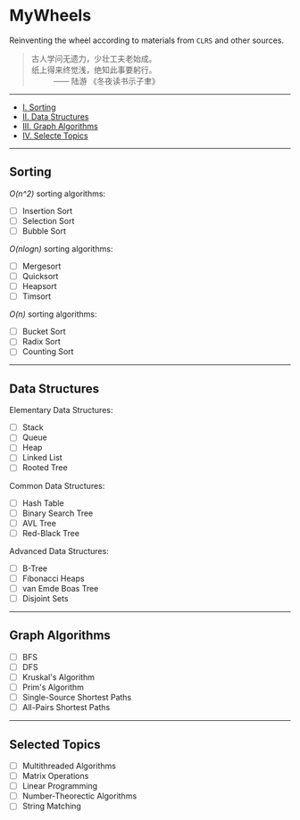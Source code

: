 # MyWheels
Reinventing the wheel according to materials from `CLRS` and other sources.
> 古人学问无遗力，少壮工夫老始成。</br>
> 纸上得来终觉浅，绝知此事要躬行。</br>
> &nbsp;&nbsp;&nbsp;&nbsp;&nbsp;&nbsp;&nbsp;&nbsp;&nbsp; —— 陆游 《冬夜读书示子聿》

---
- [I. Sorting](#1.-Sorting)
- [II. Data Structures](#data-structures)
- [III. Graph Algorithms](#graph-algorithms)
- [IV. Selecte Topics](#selected-topics)

---
## Sorting
*O(n^2)* sorting algorithms:
- [ ] Insertion Sort
- [ ] Selection Sort
- [ ] Bubble Sort

*O(nlogn)* sorting algorithms:
- [ ] Mergesort
- [ ] Quicksort
- [ ] Heapsort
- [ ] Timsort

*O(n)* sorting algorithms:
- [ ] Bucket Sort
- [ ] Radix Sort
- [ ] Counting Sort

---
## Data Structures
Elementary Data Structures:
- [ ] Stack
- [ ] Queue
- [ ] Heap
- [ ] Linked List
- [ ] Rooted Tree

Common Data Structures:
- [ ] Hash Table
- [ ] Binary Search Tree
- [ ] AVL Tree
- [ ] Red-Black Tree

Advanced Data Structures:
- [ ] B-Tree
- [ ] Fibonacci Heaps
- [ ] van Emde Boas Tree
- [ ] Disjoint Sets

---
## Graph Algorithms
- [ ] BFS
- [ ] DFS
- [ ] Kruskal's Algorithm
- [ ] Prim's Algorithm
- [ ] Single-Source Shortest Paths
- [ ] All-Pairs Shortest Paths

---
## Selected Topics
- [ ] Multithreaded Algorithms
- [ ] Matrix Operations
- [ ] Linear Programming
- [ ] Number-Theorectic Algorithms
- [ ] String Matching